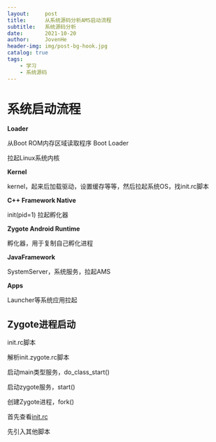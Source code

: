 ```yaml
---
layout:     post
title:      从系统源码分析AMS启动流程
subtitle:   系统源码分析
date:       2021-10-20
author:     JovenHe
header-img: img/post-bg-hook.jpg
catalog: true
tags:
    - 学习
    - 系统源码
---
```


# 系统启动流程

**Loader**

从Boot ROM内存区域读取程序 Boot Loader

拉起Linux系统内核

**Kernel**

kernel，起来后加载驱动，设置缓存等等，然后拉起系统OS，找init.rc脚本

**C++ Framework Native**

init(pid=1)  拉起孵化器

**Zygote Android Runtime**

孵化器，用于复制自己孵化进程

**JavaFramework**

SystemServer，系统服务，拉起AMS

**Apps**

Launcher等系统应用拉起

## Zygote进程启动

init.rc脚本

解析init.zygote.rc脚本

启动main类型服务，do_class_start()

启动zygote服务，start()

创建Zygote进程，fork()



首先查看[init.rc](https://cs.android.com/android/platform/superproject/+/master:system/core/rootdir/init.rc)

先引入其他脚本
